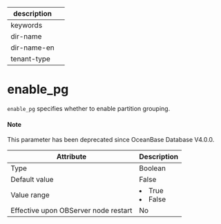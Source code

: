 | description ||
|---|---|
| keywords ||
| dir-name ||
| dir-name-en ||
| tenant-type ||

# enable_pg

`enable_pg` specifies whether to enable partition grouping.


<main id="notice" type='explain'>
  <h4>Note</h4>
  <p>This parameter has been deprecated since OceanBase Database V4.0.0. </p>
</main>

| Attribute | Description |
|------------------|--------------------------------------------------------------------------------------------------------|
| Type | Boolean |
| Default value | False |
| Value range | </li><li> True   </li><li> False |
| Effective upon OBServer node restart | No |
